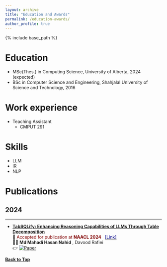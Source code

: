 ```yaml
---
layout: archive
title: "Education and Awards"
permalink: /education-awards/
author_profile: true
---
```



{% include base_path %}

Education
======
* MSc(Thes.) in Computing Science, University of Alberta, 2024 (expected)
* BSc in Computer Science and Engineering, Shahjalal University of Science and Technology, 2016

Work experience
======
* Teaching Assistant
  * CMPUT 291 

Skills
======
* LLM
* IR
* NLP

Publications
======
## 2024
-----------
* [**TabSQLify: Enhancing Reasoning Capabilities of LLMs Through Table Decomposition**](https://2024.naacl.org)<br/>
📰 <span style ="color:Maroon"> Accepted for publication at **NAACL 2024** &nbsp; </span> [<span style ="color:DarkBlue"> [Link] </span>](https://2024.naacl.org) <br/>
👨‍💻 **Md Mahadi Hasan Nahid** , Davood Rafiei <br/>
👉 [![Paper](https://img.shields.io/badge/Paper-blue)](https://2024.naacl.org)



<!-- 
{% include base_path %}

Education
======
* MSc(Thes.) in Computing Science, University of Alberta, 2024 (expected)
* BSc in Computer Science and Engineering, Shahjalal University of Science and Technology, 2016

Work experience
======
* Teaching Assistant
  * CMPUT 291 

Skills
======
* LLM
* IR
* NLP

Publications
======
* [**TabSQLify: Enhancing Reasoning Capabilities of LLMs Through Table Decomposition **]()<br/>
📰 <span style ="color:Maroon"> Accepted for publication at **NAACL 2024** &nbsp; </span> [<span style ="color:DarkBlue"> [Link] </span>](https://2024.naacl.org) <br/>
👨‍💻  **Md Mahadi Hasan Nahid**, Davood Rafeie <br/>
👉 [![Paper](https://img.shields.io/badge/Paper-blue)](https://2024.naacl.org) -->


[**Back to Top**](#)